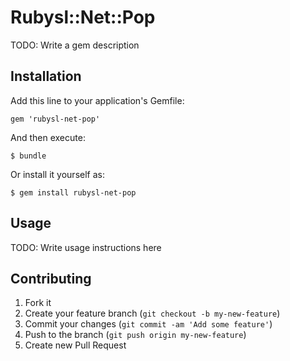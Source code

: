 # Rubysl::Net::Pop

TODO: Write a gem description

## Installation

Add this line to your application's Gemfile:

    gem 'rubysl-net-pop'

And then execute:

    $ bundle

Or install it yourself as:

    $ gem install rubysl-net-pop

## Usage

TODO: Write usage instructions here

## Contributing

1. Fork it
2. Create your feature branch (`git checkout -b my-new-feature`)
3. Commit your changes (`git commit -am 'Add some feature'`)
4. Push to the branch (`git push origin my-new-feature`)
5. Create new Pull Request
